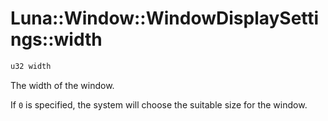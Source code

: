 # Luna::Window::WindowDisplaySettings::width

```c++
u32 width
```

The width of the window. 

If `0` is specified, the system will choose the suitable size for the window. 

